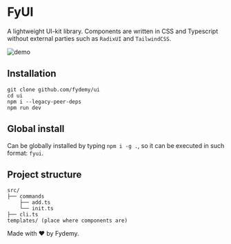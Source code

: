 # FyUI

A lightweight UI-kit library. Components are written in CSS and Typescript without external parties such as `RadixUI` and `TailwindCSS`.

![demo](https://raw.githubusercontent.com/devswithme/ui/refs/heads/main/demo.gif)

## Installation

```
git clone github.com/fydemy/ui
cd ui
npm i --legacy-peer-deps
npm run dev
```

## Global install

Can be globally installed by typing `npm i -g .`, so it can be executed in such format: `fyui`.

## Project structure

```
src/
├── commands
	├── add.ts
	└── init.ts
├── cli.ts
templates/ (place where components are)
```

Made with ❤️ by Fydemy.
